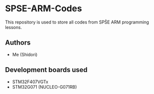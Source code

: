 # SPSE-ARM-Codes
This repository is used to store all codes from SPŠE ARM programming lessons.
## Authors
- Me (Shidori)

## Development boards used
- STM32F407VGTx
- STM32G071 (NUCLEO-G071RB)